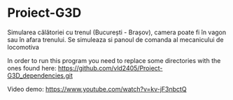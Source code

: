 # Proiect-G3D
Simularea călătoriei cu trenul (București - Brașov), camera poate fi în vagon sau în afara trenului. Se simuleaza si panoul de comanda al mecanicului de locomotiva

In order to run this program you need to replace some directories with the ones found here:
https://github.com/vld2405/Proiect-G3D_dependencies.git

Video demo:
https://www.youtube.com/watch?v=kv-jF3nbctQ
